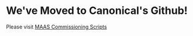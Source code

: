 # We've Moved to Canonical's Github!
Please visit [MAAS Commissioning Scripts](https://github.com/canonical/mcs)
